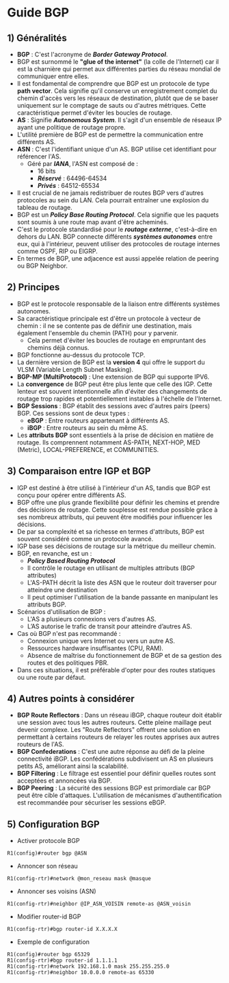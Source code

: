 # Guide BGP

## 1) Généralités

- **BGP** : C'est l'acronyme de _**Border Gateway Protocol**_.
- BGP est surnommé le **"glue of the internet"** (la colle de l'Internet) car il est la charnière qui permet aux différentes parties du réseau mondial de communiquer entre elles.
- Il est fondamental de comprendre que BGP est un protocole de type **path vector**. Cela signifie qu'il conserve un enregistrement complet du chemin d'accès vers les réseaux de destination, plutôt que de se baser uniquement sur le comptage de sauts ou d'autres métriques. Cette caractéristique permet d'éviter les boucles de routage.
- **AS** : Signifie _**Autonomous System**_. Il s'agit d'un ensemble de réseaux IP ayant une politique de routage propre.
- L'utilité première de BGP est de permettre la communication entre différents AS.
- **ASN** : C'est l'identifiant unique d'un AS. BGP utilise cet identifiant pour référencer l'AS.
    - Géré par _**IANA**_, l'ASN est composé de :
        - 16 bits
        - _**Réservé**_ : 64496-64534
        - _**Privés**_ : 64512-65534
- Il est crucial de ne jamais redistribuer de routes BGP vers d'autres protocoles au sein du LAN. Cela pourrait entraîner une explosion du tableau de routage.
- BGP est un _**Policy Base Routing Protocol**_. Cela signifie que les paquets sont soumis à une route map avant d'être acheminés.
- C'est le protocole standardisé pour le _**routage externe**_, c'est-à-dire en dehors du LAN. BGP connecte différents _**systèmes autonomes**_ entre eux, qui à l'intérieur, peuvent utiliser des protocoles de routage internes comme OSPF, RIP ou EIGRP.
- En termes de BGP, une adjacence est aussi appelée relation de peering ou BGP Neighbor.

## 2) Principes

- BGP est le protocole responsable de la liaison entre différents systèmes autonomes.
- Sa caractéristique principale est d'être un protocole à vecteur de chemin : il ne se contente pas de définir une destination, mais également l'ensemble du chemin (PATH) pour y parvenir.
    - Cela permet d'éviter les boucles de routage en empruntant des chemins déjà connus.
- BGP fonctionne au-dessus du protocole TCP.
- La dernière version de BGP est la **version 4** qui offre le support du VLSM (Variable Length Subnet Masking).
- **BGP-MP (MultiProtocol)** : Une extension de BGP qui supporte IPV6.
- La **convergence** de BGP peut être plus lente que celle des IGP. Cette lenteur est souvent intentionnelle afin d'éviter des changements de routage trop rapides et potentiellement instables à l'échelle de l'Internet.
- **BGP Sessions** : BGP établit des sessions avec d'autres pairs (peers) BGP. Ces sessions sont de deux types :
    - **eBGP** : Entre routeurs appartenant à différents AS.
    - **iBGP** : Entre routeurs au sein du même AS.
- Les **attributs BGP** sont essentiels à la prise de décision en matière de routage. Ils comprennent notamment AS-PATH, NEXT-HOP, MED (Metric), LOCAL-PREFERENCE, et COMMUNITIES.

## 3) Comparaison entre IGP et BGP

- IGP est destiné à être utilisé à l'intérieur d'un AS, tandis que BGP est conçu pour opérer entre différents AS.
- BGP offre une plus grande flexibilité pour définir les chemins et prendre des décisions de routage. Cette souplesse est rendue possible grâce à ses nombreux attributs, qui peuvent être modifiés pour influencer les décisions.
- De par sa complexité et sa richesse en termes d'attributs, BGP est souvent considéré comme un protocole avancé.
- IGP base ses décisions de routage sur la métrique du meilleur chemin.
- BGP, en revanche, est un :
    - _**Policy Based Routing Protocol**_
    - Il contrôle le routage en utilisant de multiples attributs (BGP attributes)
    - L'AS-PATH décrit la liste des ASN que le routeur doit traverser pour atteindre une destination
    - Il peut optimiser l'utilisation de la bande passante en manipulant les attributs BGP.
- Scénarios d'utilisation de BGP :
    - L'AS a plusieurs connexions vers d'autres AS.
    - L’AS autorise le trafic de transit pour atteindre d’autres AS.
- Cas où BGP n'est pas recommandé :
    - Connexion unique vers Internet ou vers un autre AS.
    - Ressources hardware insuffisantes (CPU, RAM).
    - Absence de maîtrise du fonctionnement de BGP et de sa gestion des routes et des politiques PBR.
- Dans ces situations, il est préférable d'opter pour des routes statiques ou une route par défaut.

## 4) Autres points à considérer

- **BGP Route Reflectors** : Dans un réseau iBGP, chaque routeur doit établir une session avec tous les autres routeurs. Cette pleine maillage peut devenir complexe. Les "Route Reflectors" offrent une solution en permettant à certains routeurs de relayer les routes apprises aux autres routeurs de l'AS.
- **BGP Confederations** : C'est une autre réponse au défi de la pleine connectivité iBGP. Les confédérations subdivisent un AS en plusieurs petits AS, améliorant ainsi la scalabilité.
- **BGP Filtering** : Le filtrage est essentiel pour définir quelles routes sont acceptées et annoncées via BGP.
- **BGP Peering** : La sécurité des sessions BGP est primordiale car BGP peut être cible d'attaques. L'utilisation de mécanismes d'authentification est recommandée pour sécuriser les sessions eBGP.

## 5) Configuration BGP
* Activer protocole BGP 
```
R1(config)#router bgp @ASN
```
* Annoncer son réseau
```
R1(config-rtr)#network @mon_reseau mask @masque
```
* Annoncer ses voisins (ASN)
```
R1(config-rtr)#neighbor @IP_ASN_VOISIN remote-as @ASN_voisin
```
* Modifier router-id BGP
```
R1(config-rtr)#bgp router-id X.X.X.X
```
* Exemple de configuration
```
R1(config)#router bgp 65329
R1(config-rtr)#bgp router-id 1.1.1.1
R1(config-rtr)#network 192.168.1.0 mask 255.255.255.0
R1(config-rtr)#neighbor 10.0.0.0 remote-as 65330
```